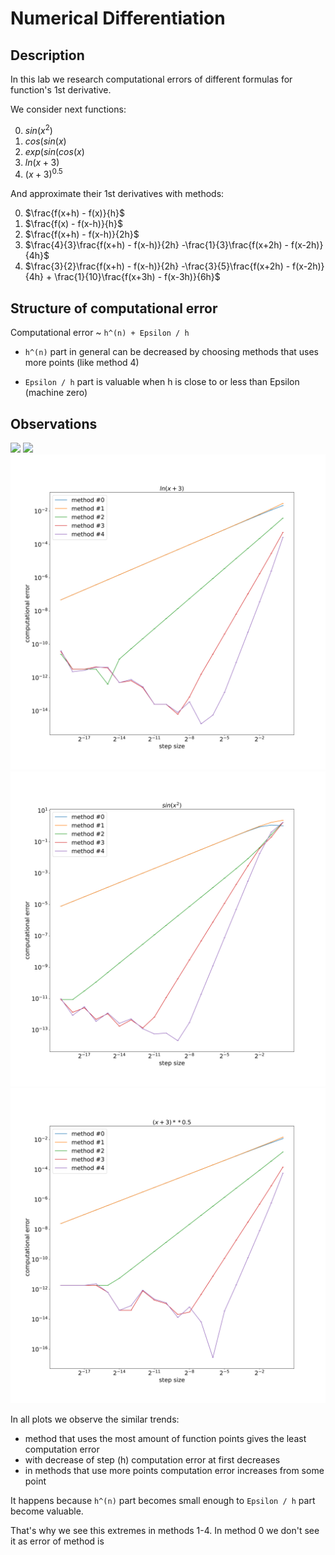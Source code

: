 # Numerical Differentiation

## Description

In this lab we research computational errors of different formulas for function's 1st derivative.

We consider next functions:

0) $sin(x^2)$
1) $cos(sin(x)$
2) $exp(sin(cos(x)$
3) $ln(x + 3)$ 
4) $(x + 3)^0.5$

And approximate their 1st derivatives with methods:

0) $\frac{f(x+h) - f(x)}{h}$
1) $\frac{f(x) - f(x-h)}{h}$
2) $\frac{f(x+h) - f(x-h)}{2h}$
3) $\frac{4}{3}\frac{f(x+h) - f(x-h)}{2h} -\frac{1}{3}\frac{f(x+2h) - f(x-2h)}{4h}$
4) $\frac{3}{2}\frac{f(x+h) - f(x-h)}{2h} -\frac{3}{5}\frac{f(x+2h) - f(x-2h)}{4h} + \frac{1}{10}\frac{f(x+3h) - f(x-3h)}{6h}$

## Structure of computational error

Computational error ~ `h^(n) + Epsilon / h`

* `h^(n)` part in general can be decreased by choosing methods that uses more points (like method 4)

* `Epsilon / h` part is valuable when h is close to or less than Epsilon (machine zero)


## Observations

![](plots/cos(sin(x)).svg)
![](plots/exp(sin(cos(x))).svg)
![](plots/ln(x+3).svg)
![](plots/sin(x^2).svg)
![](plots/(x+3)**0.5.svg)

In all plots we observe the similar trends:

+ method that uses the most amount of function points gives the least computation error
+ with decrease of step (h) computation error at first decreases
+ in methods that use more points computation error increases from some point

It happens because `h^(n)` part becomes small enough to `Epsilon / h` part become valuable.

That's why we see this extremes in methods 1-4. In method 0 we don't see it as error of method is 

